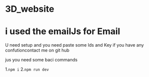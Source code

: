 # 3D_website


# i used  the emailJs for Email
U need setup and you need paste some Ids and Key if you have any confutioncontact me on git hub 


jus you need some baci commands 

1.`npm i`
2.`npm run dev`

